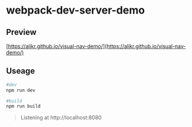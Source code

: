 # webpack-dev-server-demo

## Preview
[https://alikr.github.io/visual-nav-demo/](https://alikr.github.io/visual-nav-demo/)

## Useage

```bash
#dev
npm run dev

#build
npm run build

```

>  Listening at http://localhost:8080